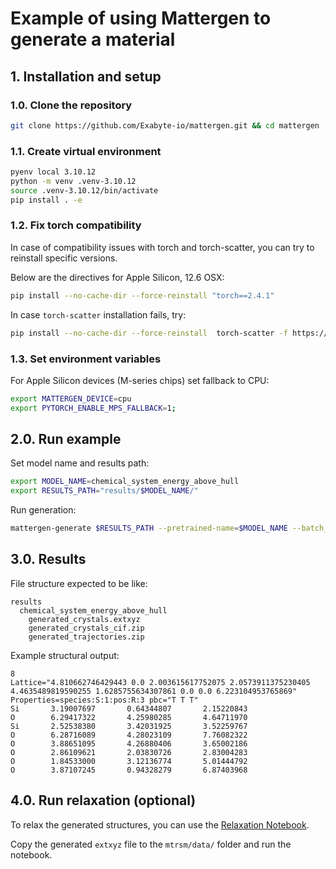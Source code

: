 # Example of using Mattergen to generate a material

## 1. Installation and setup

### 1.0. Clone the repository

```bash
git clone https://github.com/Exabyte-io/mattergen.git && cd mattergen
```

### 1.1. Create virtual environment

```bash
pyenv local 3.10.12
python -m venv .venv-3.10.12
source .venv-3.10.12/bin/activate
pip install . -e
```

### 1.2. Fix torch compatibility

In case of compatibility issues with torch and torch-scatter, you can try to reinstall specific versions.

Below are the directives for Apple Silicon, 12.6 OSX:

```bash
pip install --no-cache-dir --force-reinstall "torch==2.4.1"
```

In case `torch-scatter` installation fails, try:
```bash
pip install --no-cache-dir --force-reinstall  torch-scatter -f https://data.pyg.org/whl/torch-2.4.1.html
```

### 1.3. Set environment variables

For Apple Silicon devices (M-series chips) set fallback to CPU:
```bash
export MATTERGEN_DEVICE=cpu
export PYTORCH_ENABLE_MPS_FALLBACK=1;
```

## 2.0. Run example

Set model name and results path:
```bash
export MODEL_NAME=chemical_system_energy_above_hull
export RESULTS_PATH="results/$MODEL_NAME/"
```

Run generation:
```bash
mattergen-generate $RESULTS_PATH --pretrained-name=$MODEL_NAME --batch_size=1 --properties_to_condition_on="{'chemical_system': 'Si-O'}" --diffusion_guidance_factor=2.0
```

## 3.0. Results

File structure expected to be like:
```
results
  chemical_system_energy_above_hull
    generated_crystals.extxyz
    generated_crystals_cif.zip
    generated_trajectories.zip
```

Example structural output:
```
8
Lattice="4.810662746429443 0.0 2.003615617752075 2.0573911375230405 4.4635489819590255 1.6285755634307861 0.0 0.0 6.223104953765869" Properties=species:S:1:pos:R:3 pbc="T T T"
Si       3.19007697       0.64344807       2.15220843
O        6.29417322       4.25980285       4.64711970
Si       2.52538380       3.42031925       3.52259767
O        6.28716089       4.28023109       7.76082322
O        3.88651095       4.26880406       3.65002186
O        2.86109621       2.03830726       2.83004283
O        1.84533000       3.12136774       5.01444792
O        3.87107245       0.94328279       6.87403968
```

## 4.0. Run relaxation (optional)

To relax the generated structures, you can use the [Relaxation Notebook](../mtrsm/relax_generated_material.ipynb).

Copy the generated `extxyz` file to the `mtrsm/data/` folder and run the notebook.
